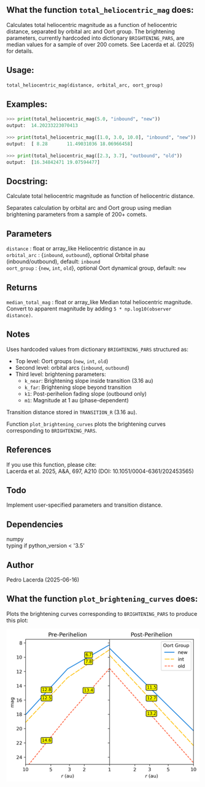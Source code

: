 What the function `total_heliocentric_mag` does:
-----------------------------------------------

Calculates total heliocentric magnitude as a function of heliocentric
distance, separated by orbital arc and Oort group. The brightening
parameters, currently hardcoded into dictionary `BRIGHTENING_PARS`, are
median values for a sample of over 200 comets. See Lacerda et al. (2025)
for details.  

Usage:
------

```python
total_heliocentric_mag(distance, orbital_arc, oort_group)
```

Examples:
---------

```python
>>> print(total_heliocentric_mag(5.0, "inbound", "new"))
output:  14.20233223070413
```

```python
>>> print(total_heliocentric_mag([1.0, 3.0, 10.0], "inbound", "new"))
output:  [ 8.28       11.49031036 18.06966458]
```

```python
>>> print(total_heliocentric_mag([2.3, 3.7], "outbound", "old"))
output:  [16.34842471 19.07594477]
```

Docstring:
----------
Calculate total heliocentric magnitude as function of heliocentric distance.

Separates calculation by orbital arc and Oort group using median brightening
parameters from a sample of 200+ comets.

Parameters
----------
`distance` : float or array_like
    Heliocentric distance in au  
`orbital_arc` : {`inbound`, `outbound`}, optional
    Orbital phase (inbound/outbound), default: `inbound`  
`oort_group` : {`new`, `int`, `old`}, optional
    Oort dynamical group, default: `new`

Returns
-------
`median_total_mag` : float or array_like
    Median total heliocentric magnitude. Convert to apparent magnitude by
    adding `5 * np.log10(observer distance)`.

Notes
-----
Uses hardcoded values from dictionary `BRIGHTENING_PARS` structured as:
- Top level: Oort groups (`new`, `int`, `old`)
- Second level: orbital arcs (`inbound`, `outbound`)
- Third level: brightening parameters:
    - `k_near`: Brightening slope inside transition (3.16 au)
    - `k_far`: Brightening slope beyond transition
    - `k1`: Post-perihelion fading slope (outbound only)
    - `m1`: Magnitude at 1 au (phase-dependent)

Transition distance stored in `TRANSITION_R` (3.16 au).

Function `plot_brightening_curves` plots the brightening curves corresponding to 
`BRIGHTENING_PARS`.

References
----------
If you use this function, please cite:  
Lacerda et al. 2025, A&A, 697, A210 (DOI: 10.1051/0004-6361/202453565)

Todo
----
Implement user-specified parameters and transition distance.

Dependencies
------------
numpy  
typing if python_version < '3.5'

Author
------
Pedro Lacerda (2025-06-16)

What the function `plot_brightening_curves` does:
-----------------------------------------------

Plots the brightening curves corresponding to `BRIGHTENING_PARS` to produce this plot:

![Heliocentric Light Curves](./heliocentric_lightcurves.png)
